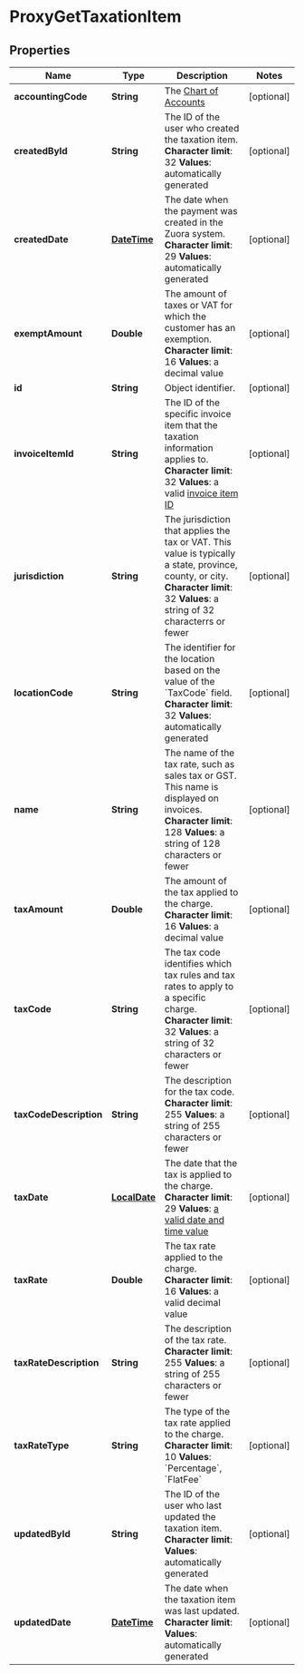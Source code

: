 
# ProxyGetTaxationItem

## Properties
Name | Type | Description | Notes
------------ | ------------- | ------------- | -------------
**accountingCode** | **String** |  The [Chart of Accounts](/CB_Billing/W_Billing_and_Payments_Settings/V_Configure_Accounting_Codes/D_Set_Up_Chart_of_Accounts)  |  [optional]
**createdById** | **String** |  The ID of the user who created the taxation item. **Character limit**: 32 **Values**: automatically generated  |  [optional]
**createdDate** | [**DateTime**](DateTime.md) |  The date when the payment was created in the Zuora system. **Character limit**: 29 **Values**: automatically generated  |  [optional]
**exemptAmount** | **Double** |  The amount of taxes or VAT for which the customer has an exemption. **Character limit**: 16 **Values**: a decimal value  |  [optional]
**id** | **String** | Object identifier. |  [optional]
**invoiceItemId** | **String** |  The ID of the specific invoice item that the taxation information applies to. **Character limit**: 32 **Values**: a valid [invoice item ID](https://knowledgecenter.zuora.com/DC_Developers/SOAP_API/E1_SOAP_API_Object_Reference/InvoiceItem)  |  [optional]
**jurisdiction** | **String** |  The jurisdiction that applies the tax or VAT. This value is typically a state, province, county, or city. **Character limit**: 32 **Values**: a string of 32 characterrs or fewer  |  [optional]
**locationCode** | **String** |  The identifier for the location based on the value of the &#x60;TaxCode&#x60; field. **Character limit**: 32 **Values**: automatically generated  |  [optional]
**name** | **String** |  The name of the tax rate, such as sales tax or GST. This name is displayed on invoices. **Character limit**: 128 **Values**: a string of 128 characters or fewer  |  [optional]
**taxAmount** | **Double** |  The amount of the tax applied to the charge. **Character limit**: 16 **Values**: a decimal value  |  [optional]
**taxCode** | **String** |  The tax code identifies which tax rules and tax rates to apply to a specific charge. **Character limit**: 32 **Values**: a string of 32 characters or fewer  |  [optional]
**taxCodeDescription** | **String** |  The description for the tax code. **Character limit**: 255 **Values**: a string of 255 characters or fewer  |  [optional]
**taxDate** | [**LocalDate**](LocalDate.md) |  The date that the tax is applied to the charge. **Character limit**: 29 **Values**: [a valid date and time value](/CB_Billing/WA_Dates_in_Zuora/A_Date_and_dateTime_Format)  |  [optional]
**taxRate** | **Double** |  The tax rate applied to the charge. **Character limit**: 16 **Values**: a valid decimal value  |  [optional]
**taxRateDescription** | **String** |  The description of the tax rate. **Character limit**: 255 **Values**: a string of 255 characters or fewer  |  [optional]
**taxRateType** | **String** |  The type of the tax rate applied to the charge. **Character limit**: 10 **Values**: &#x60;Percentage&#x60;, &#x60;FlatFee&#x60;  |  [optional]
**updatedById** | **String** |  The ID of the user who last updated the taxation item. **Character limit**: **Values**: automatically generated  |  [optional]
**updatedDate** | [**DateTime**](DateTime.md) | The date when the taxation item was last updated. **Character limit**: **Values**: automatically generated  |  [optional]




